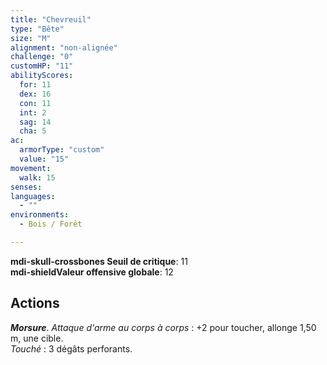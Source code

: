 ```yaml
---
title: "Chevreuil"
type: "Bête"
size: "M"
alignment: "non-alignée"
challenge: "0"
customHP: "11"
abilityScores:
  for: 11
  dex: 16
  con: 11
  int: 2
  sag: 14
  cha: 5
ac:
  armorType: "custom"
  value: "15"
movement:
  walk: 15
senses:
languages:
  - ""
environments:
  - Bois / Forêt

---
```

**<v-icon>mdi-skull-crossbones</v-icon> Seuil de critique**: 11        
**<v-icon>mdi-shield</v-icon>Valeur offensive globale**: 12   
## Actions
_**Morsure**_. _Attaque d'arme au corps à corps_ : +2 pour toucher, allonge 1,50 m, une cible.  
_Touché_ : 3 dégâts perforants.
